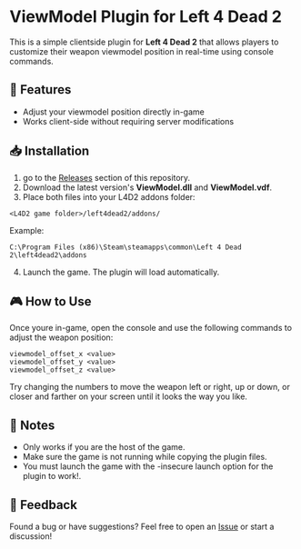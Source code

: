 # ViewModel Plugin for Left 4 Dead 2

This is a simple clientside plugin for **Left 4 Dead 2** that allows players to customize their weapon viewmodel position in real-time using console commands.

## 🔧 Features

- Adjust your viewmodel position directly in-game
- Works client-side without requiring server modifications

## 📥 Installation

1. go to the [Releases](../../releases) section of this repository.
2. Download the latest version's **ViewModel.dll** and **ViewModel.vdf**.
3. Place both files into your L4D2 addons folder:

```
<L4D2 game folder>/left4dead2/addons/
```

Example:
```
C:\Program Files (x86)\Steam\steamapps\common\Left 4 Dead 2\left4dead2\addons
```

4. Launch the game. The plugin will load automatically.

## 🎮 How to Use

Once youre in-game, open the console and use the following commands to adjust the weapon position:

```
viewmodel_offset_x <value>
viewmodel_offset_y <value>
viewmodel_offset_z <value>
```
Try changing the numbers to move the weapon left or right, up or down, or closer and farther on your screen until it looks the way you like.

## 🧩 Notes

- Only works if you are the host of the game.
- Make sure the game is not running while copying the plugin files.
- You must launch the game with the -insecure launch option for the plugin to work!.
## 💬 Feedback

Found a bug or have suggestions? Feel free to open an [Issue](../../issues) or start a discussion!
